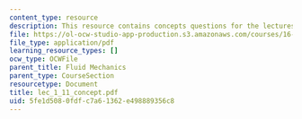 ```yaml
---
content_type: resource
description: This resource contains concepts questions for the lectures F1 to F11.
file: https://ol-ocw-studio-app-production.s3.amazonaws.com/courses/16-01-unified-engineering-i-ii-iii-iv-fall-2005-spring-2006/5fe1d5080fdfc7a61362e498889356c8_lec_1_11_concept.pdf
file_type: application/pdf
learning_resource_types: []
ocw_type: OCWFile
parent_title: Fluid Mechanics
parent_type: CourseSection
resourcetype: Document
title: lec_1_11_concept.pdf
uid: 5fe1d508-0fdf-c7a6-1362-e498889356c8
---
```

